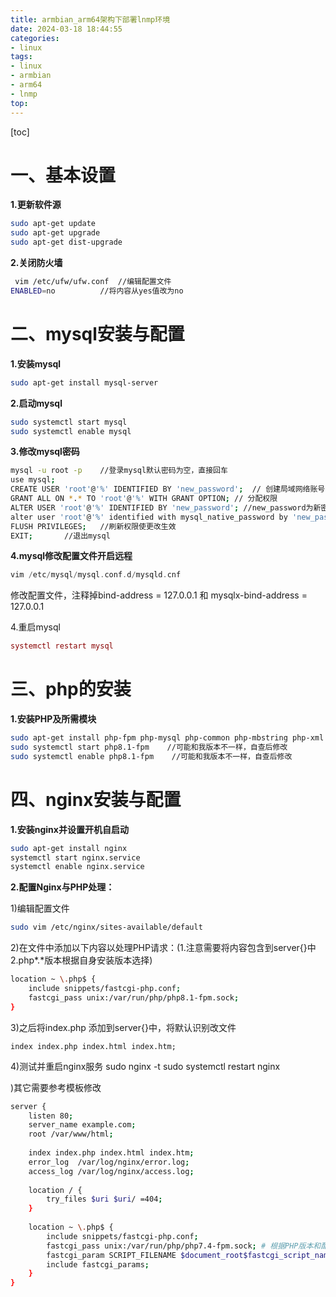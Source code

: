 ```yaml
---
title: armbian_arm64架构下部署lnmp环境
date: 2024-03-18 18:44:55
categories: 
- linux
tags: 
- linux
- armbian
- arm64
- lnmp
top: 
---
```

[toc]
# 一、基本设置
**1.更新软件源**

``` bash
sudo apt-get update
sudo apt-get upgrade
sudo apt-get dist-upgrade
```

**2.关闭防火墙**

``` bash
 vim /etc/ufw/ufw.conf 	//编辑配置文件
ENABLED=no			//将内容从yes值改为no
```

# 二、mysql安装与配置
**1.安装mysql**

``` bash
sudo apt-get install mysql-server
```

**2.启动mysql**

``` bash
sudo systemctl start mysql 
sudo systemctl enable mysql
```
**3.修改mysql密码**
``` bash
mysql -u root -p	//登录mysql默认密码为空，直接回车
use mysql;
CREATE USER 'root'@'%' IDENTIFIED BY 'new_password';  // 创建局域网络账号
GRANT ALL ON *.* TO 'root'@'%' WITH GRANT OPTION; // 分配权限
ALTER USER 'root'@'%' IDENTIFIED BY 'new_password';	//new_password为新密码
alter user 'root'@'%' identified with mysql_native_password by 'new_password';  //远程密码
FLUSH PRIVILEGES;	//刷新权限使更改生效
EXIT;		//退出mysql
```
**4.mysql修改配置文件开启远程**

``` gradle
vim /etc/mysql/mysql.conf.d/mysqld.cnf
```
修改配置文件，注释掉bind-address = 127.0.0.1  和 mysqlx-bind-address    = 127.0.0.1

4.重启mysql

``` maxima
systemctl restart mysql
```


# 三、php的安装
**1.安装PHP及所需模块**
``` bash
sudo apt-get install php-fpm php-mysql php-common php-mbstring php-xml php-cli php-gd php-curl
sudo systemctl start php8.1-fpm    //可能和我版本不一样，自查后修改
sudo systemctl enable php8.1-fpm	//可能和我版本不一样，自查后修改
```


# 四、nginx安装与配置
**1.安装nginx并设置开机自启动**

``` bash
sudo apt-get install nginx
systemctl start nginx.service 
systemctl enable nginx.service 
```
**2.配置Nginx与PHP处理：**
 
 1)编辑配置文件

``` bash
sudo vim /etc/nginx/sites-available/default
```
2)在文件中添加以下内容以处理PHP请求：(1.注意需要将内容包含到server{}中2.php*.*版本根据自身安装版本选择)
``` bash
location ~ \.php$ {
    include snippets/fastcgi-php.conf;
    fastcgi_pass unix:/var/run/php/php8.1-fpm.sock;
}
```
3)之后将index.php 添加到server{}中，将默认识别改文件
 

``` delphi
index index.php index.html index.htm;
```

4)测试并重启nginx服务
sudo nginx -t
sudo systemctl restart nginx

)其它需要参考模板修改

``` bash
server {
    listen 80;	
    server_name example.com;
    root /var/www/html;
 
    index index.php index.html index.htm;
    error_log  /var/log/nginx/error.log;
    access_log /var/log/nginx/access.log;
 
    location / {
        try_files $uri $uri/ =404;
    }
 
    location ~ \.php$ {
        include snippets/fastcgi-php.conf;
        fastcgi_pass unix:/var/run/php/php7.4-fpm.sock; # 根据PHP版本和配置调整
        fastcgi_param SCRIPT_FILENAME $document_root$fastcgi_script_name;
        include fastcgi_params;
    }
}
```